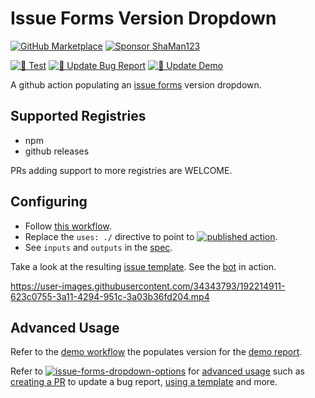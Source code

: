 # Issue Forms Version Dropdown

[![GitHub Marketplace](https://img.shields.io/badge/Marketplace-Version%20Dropdown-blue.svg?colorA=24292e&colorB=0366d6&style=flat&longCache=true&logo=github)](https://github.com/marketplace/actions/issue-forms-version-dropdown)
[![Sponsor ShaMan123](https://img.shields.io/badge/Sponsor%20%E2%9D%A4%20-ShaMan123-%E2%9D%A4?logo=GitHub&color=%23fe8e86)](https://github.com/sponsors/ShaMan123)

[![🧪 Test](https://github.com/ShaMan123/gha-populate-form-version/actions/workflows/test.yml/badge.svg)](https://github.com/ShaMan123/gha-populate-form-version/actions/workflows/test.yml)
[![🚀 Update Bug Report](https://github.com/ShaMan123/gha-populate-form-version/actions/workflows/update_bug_report.yml/badge.svg)](https://github.com/ShaMan123/gha-populate-form-version/actions/workflows/update_bug_report.yml)
[![🚀 Update Demo](https://github.com/ShaMan123/gha-populate-form-version/actions/workflows/update_demo.yml/badge.svg)](https://github.com/ShaMan123/gha-populate-form-version/actions/workflows/update_demo.yml)

A github action populating an [issue forms](https://docs.github.com/en/communities/using-templates-to-encourage-useful-issues-and-pull-requests/syntax-for-issue-forms) version dropdown.

## Supported Registries

- npm
- github releases

PRs adding support to more registries are WELCOME.

## Configuring

- Follow [this workflow](.github/workflows/update_bug_report.yml).
- Replace the `uses: ./` directive to point to [![published action ](https://img.shields.io/github/v/tag/ShaMan123/gha-populate-form-version?label=ShaMan123%2Fgha-populate-form-version%40&sort=semver)](https://github.com/marketplace/actions/issue-forms-version-dropdown).
- See `inputs` and `outputs` in the [spec](/action.yml).

Take a look at the resulting [issue template](../../issues/new?template=bug_report.yml).
See the [bot](../../commits?author=github-actions%5Bbot%5D) in action.

https://user-images.githubusercontent.com/34343793/192214911-623c0755-3a11-4294-951c-3a03b36fd204.mp4

## Advanced Usage

Refer to the [demo workflow](.github/workflows/update_demo.yml) the populates version for the [demo report](../../issues/new?template=demo.yml).

Refer to [![issue-forms-dropdown-options](https://img.shields.io/github/v/tag/ShaMan123/gha-form-dropdown-options?label=ShaMan123%2Fgha-form-dropdown-options%40&sort=semver)](https://github.com/marketplace/actions/issue-forms-dropdown-options) for [advanced usage](https://github.com/ShaMan123/gha-form-dropdown-options#advanced-usage) such as [creating a PR](https://github.com/ShaMan123/gha-form-dropdown-options#creating-a-pr) to update a bug report, [using a template](https://github.com/ShaMan123/gha-form-dropdown-options#templates) and more.
